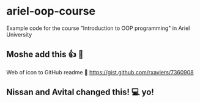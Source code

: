 # ariel-oop-course
Example code for the course "Introduction to OOP programming" in Ariel University

## Moshe add this :+1: :clap:

Web of icon to GitHub readme :floppy_disk: https://gist.github.com/rxaviers/7360908

## Nissan and Avital changed this! :computer: yo!
